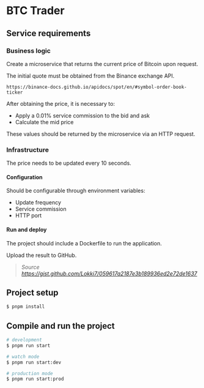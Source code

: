 # BTC Trader

## Service requirements

### Business logic
Create a microservice that returns the current price of Bitcoin upon request.

The initial quote must be obtained from the Binance exchange API.
```
https://binance-docs.github.io/apidocs/spot/en/#symbol-order-book-ticker
```

After obtaining the price, it is necessary to:
- Apply a 0.01% service commission to the bid and ask
- Calculate the mid price

These values should be returned by the microservice via an HTTP request.

### Infrastructure
The price needs to be updated every 10 seconds.

#### Configuration
Should be configurable through environment variables:
- Update frequency
- Service commission
- HTTP port

#### Run and deploy
The project should include a Dockerfile to run the application.

Upload the result to GitHub.

> _Source https://gist.github.com/Lokki7/059617a2187e3b189936ed2e72de1637_

## Project setup

```bash
$ pnpm install
```

## Compile and run the project

```bash
# development
$ pnpm run start

# watch mode
$ pnpm run start:dev

# production mode
$ pnpm run start:prod
```
